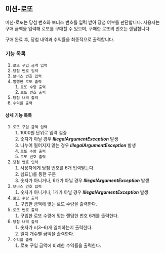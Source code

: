 ## 미션-로또
미션-로또는 당첨 번호와 보너스 번호를 입력 받아 당첨 여부를 판단합니다.
사용자는 구매 금액을 입력해 로또를 구매할 수 있으며, 구매한 로또의 번호는 랜덤합니다.

구매 완료 후, 당첨 내역과 수익률을 최종적으로 출력합니다.

### 기능 목록
1. `로또 구입 금액 입력`
2. `당첨 번호 입력`
3. `보너스 번호 입력`
4. `발행한 로또 출력`
   1. `로또 수량 출력`
   2. `로또 번호 출력`
5. `당첨 내역 출력`
6. `수익률 출력`

#### 상세 기능 목록
1. `로또 구입 금액 입력`
   1. 1000원 단위로 입력 검증
   2. 숫자가 아닐 경우 ___IllegalArgumentException___ 발생
   3. 나누어 떨어지지 않는 경우 ___IllegalArgumentException___ 발생
   4. `로또 수량 출력`
   5. `로또 번호 출력`
2. `당첨 번호 입력`
   1. 사용자에게 당첨 번호를 6개 입력받는다.
   2. 쉼표(,)를 통한 구분
   3. 숫자가 아니거나, 6개가 아닐 경우 ___IllegalArgumentException___ 발생
3. `보너스 번호 입력`
   1. 숫자가 아니거나, 1개가 아닐 경우 ___IllegalArgumentException___ 발생
4. `로또 수량 출력`
   1. 구입한 금액에 맞는 로또 수량을 출력한다.
5. `로또 번호 출력`
   1. 구입한 로또 수량에 맞는 랜덤한 번호 6개를 출력한다.
6. `당첨 내역 출력`
   1. 숫자가 n(3~6)개 일치하는지 출력한다.
   2. 일치 개수별 금액을 출력한다.
7. `수익률 출력`
   1. 로또 구입 금액에 비례한 수익률을 출력한다.